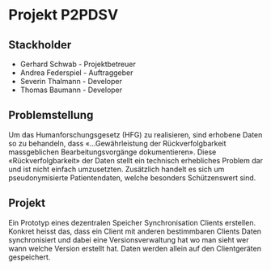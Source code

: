 # Projekt P2PDSV

## Stackholder

* Gerhard Schwab - Projektbetreuer
* Andrea Federspiel - Auftraggeber
* Severin Thalmann - Developer
* Thomas Baumann - Developer

## Problemstellung

Um das Humanforschungsgesetz (HFG) zu realisieren, sind erhobene Daten so zu behandeln, dass «...Gewährleistung der Rückverfolgbarkeit massgeblichen Bearbeitungsvorgänge dokumentieren». Diese «Rückverfolgbarkeit» der Daten stellt ein technisch erhebliches Problem dar und ist nicht einfach umzusetzten. Zusätzlich handelt es sich um pseudonymisierte Patientendaten, welche besonders Schützenswert sind.

## Projekt

Ein Prototyp eines dezentralen Speicher Synchronisation Clients erstellen. Konkret heisst das, dass ein Client mit anderen bestimmbaren Clients Daten synchronisiert und dabei eine Versionsverwaltung hat wo man sieht wer wann welche Version erstellt hat. Daten werden allein auf den Clientgeräten gespeichert.
